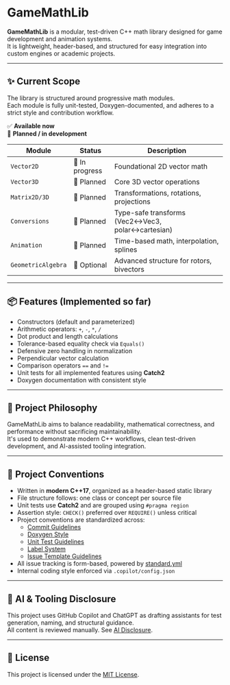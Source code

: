 # GameMathLib

**GameMathLib** is a modular, test-driven C++ math library designed for game development and animation systems.  
It is lightweight, header-based, and structured for easy integration into custom engines or academic projects.

---

## ✨ Current Scope

The library is structured around progressive math modules.  
Each module is fully unit-tested, Doxygen-documented, and adheres to a strict style and contribution workflow.

✅ **Available now**  
🔧 **Planned / in development**

| Module       | Status     | Description                                 |
|--------------|------------|---------------------------------------------|
| `Vector2D`   | 🧪 In progress | Foundational 2D vector math                |
| `Vector3D`   | 🔧 Planned  | Core 3D vector operations                    |
| `Matrix2D/3D`| 🔧 Planned  | Transformations, rotations, projections     |
| `Conversions`| 🔧 Planned  | Type-safe transforms (Vec2↔Vec3, polar↔cartesian) |
| `Animation`  | 🔧 Planned  | Time-based math, interpolation, splines     |
| `GeometricAlgebra` | 🔧 Optional | Advanced structure for rotors, bivectors |

---

## 📦 Features (Implemented so far)

- Constructors (default and parameterized)
- Arithmetic operators: `+`, `-`, `*`, `/`
- Dot product and length calculations
- Tolerance-based equality check via `Equals()`
- Defensive zero handling in normalization
- Perpendicular vector calculation
- Comparison operators `==` and `!=`
- Unit tests for all implemented features using **Catch2**
- Doxygen documentation with consistent style

---

## 🧭 Project Philosophy

GameMathLib aims to balance readability, mathematical correctness, and performance without sacrificing maintainability.  
It's used to demonstrate modern C++ workflows, clean test-driven development, and AI-assisted tooling integration.

---

## 🧰 Project Conventions

- Written in **modern C++17**, organized as a header-based static library
- File structure follows: one class or concept per source file
- Unit tests use **Catch2** and are grouped using `#pragma region`
- Assertion style: `CHECK()` preferred over `REQUIRE()` unless critical
- Project conventions are standardized across:
  - [Commit Guidelines](.github/commit-guidelines.md)
  - [Doxygen Style](.github/doxygen-style.md)
  - [Unit Test Guidelines](.github/unit-test-guidelines.md)
  - [Label System](.github/label-guidelines.md)
  - [Issue Template Guidelines](.github/issue-template-guidelines.md)
- All issue tracking is form-based, powered by [standard.yml](.github/ISSUE_TEMPLATE/standard.yml)
- Internal coding style enforced via `.copilot/config.json`

---

## 🤖 AI & Tooling Disclosure

This project uses GitHub Copilot and ChatGPT as drafting assistants for test generation, naming, and structural guidance.  
All content is reviewed manually. See [AI Disclosure](#ai--tooling-disclosure).

---

## 📄 License

This project is licensed under the [MIT License](LICENSE.md).